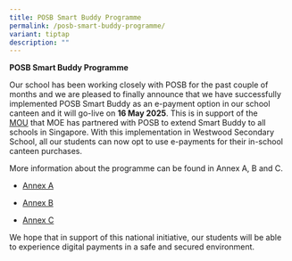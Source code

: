 ```yaml
---
title: POSB Smart Buddy Programme
permalink: /posb-smart-buddy-programme/
variant: tiptap
description: ""
---
```

<p><strong>POSB Smart Buddy Programme</strong>
</p>
<p>Our school has been working closely with POSB for the past couple of months
and we are pleased to finally announce that we have successfully implemented
POSB Smart Buddy as an e-payment option in our school canteen and it will
go-live on <strong>16 May 2025</strong>. This is in support of the&nbsp;
<a href="https://www.moe.gov.sg/news/press-releases/20220413-dbs-posb-and-moe-partner-to-broaden-access-to-digital-payments-in-schools" rel="noopener noreferrer nofollow" target="_blank">MOU</a>&nbsp;that MOE has partnered with POSB to extend Smart Buddy to
all schools in Singapore. With this implementation in Westwood Secondary
School, all our students can now opt to use e-payments for their in-school
canteen purchases.&nbsp;</p>
<p>More information about the programme can be found in Annex A, B and C.</p>
<ul data-tight="true" class="tight">
<li>
<p><a href="https://drive.google.com/file/d/1-EzKHX4tpAJ5cwMA_KDX6vZ9dOjj586S/view?usp=drive_link" rel="noopener nofollow" target="_blank">Annex A</a>
</p>
</li>
<li>
<p><a href="https://drive.google.com/file/d/1UBuDULMTtzGlY2v7SgJkQrGsi3qAz4kF/view?usp=drive_link" rel="noopener nofollow" target="_blank">Annex B</a>
</p>
</li>
<li>
<p><a href="https://drive.google.com/file/d/1aXL2gmhjLb8xRfTsEvW6QtNRIPWj1g3n/view?usp=drive_link" rel="noopener nofollow" target="_blank">Annex C</a>
</p>
</li>
</ul>
<p>We hope that in support of this national initiative, our students will
be able to experience digital payments in a safe and secured environment.</p>
<p>&nbsp;</p>